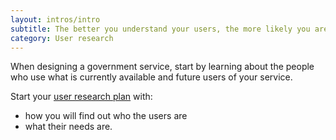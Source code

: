 ```yaml
---
layout: intros/intro
subtitle: The better you understand your users, the more likely you are to design and build a service that works well for them.
category: User research
---
```

When designing a government service, start by learning about the people who use what is currently available and future users of your service.

Start your [user research plan](../planning-user-research/) with:
- how you will find out who the users are 
- what their needs are.
